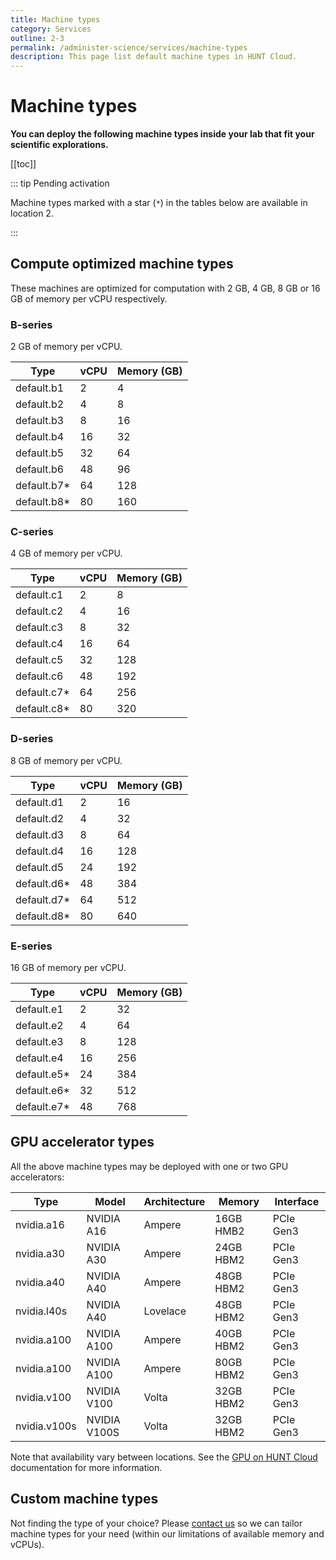 ```yaml
---
title: Machine types
category: Services
outline: 2-3
permalink: /administer-science/services/machine-types
description: This page list default machine types in HUNT Cloud.
---
```


# Machine types

**You can deploy the following machine types inside your lab that fit your scientific explorations.**

[[toc]]

::: tip Pending activation

Machine types marked with a star (`*`) in the tables below are available in location 2.

:::

## Compute optimized machine types

These machines are optimized for computation with 2 GB, 4 GB, 8 GB or 16 GB of memory per vCPU respectively.

### B-series

2 GB of memory per vCPU.

| **Type**    | **vCPU** | **Memory (GB)** |
| ----------- | -------- | --------------- |
| default.b1  | 2        | 4               |
| default.b2  | 4        | 8               |
| default.b3  | 8        | 16              |
| default.b4  | 16       | 32              |
| default.b5  | 32       | 64              |
| default.b6  | 48       | 96              |
| default.b7* | 64       | 128             |
| default.b8* | 80       | 160             |

### C-series

4 GB of memory per vCPU.

| **Type**    | **vCPU** | **Memory (GB)** |
| ----------  | -------- | --------------- |
| default.c1  | 2        | 8               |
| default.c2  | 4        | 16              |
| default.c3  | 8        | 32              |
| default.c4  | 16       | 64              |
| default.c5  | 32       | 128             |
| default.c6  | 48       | 192             |
| default.c7* | 64       | 256             |
| default.c8* | 80       | 320             |


### D-series

8 GB of memory per vCPU.

| **Type**    | **vCPU** | **Memory (GB)** |
| ----------- | -------- | --------------- |
| default.d1  | 2        | 16              |
| default.d2  | 4        | 32              |
| default.d3  | 8        | 64              |
| default.d4  | 16       | 128             |
| default.d5  | 24       | 192             |
| default.d6* | 48       | 384             |
| default.d7* | 64       | 512             |
| default.d8* | 80       | 640             |


### E-series

16 GB of memory per vCPU.

| **Type**    | **vCPU** | **Memory (GB)** |
| ----------- | -------- | --------------- |
| default.e1  | 2        | 32              |
| default.e2  | 4        | 64              |
| default.e3  | 8        | 128             |
| default.e4  | 16       | 256             |
| default.e5* | 24       | 384             |
| default.e6* | 32       | 512             |
| default.e7* | 48       | 768             |

## GPU accelerator types

All the above machine types may be deployed with one or two GPU accelerators:

| **Type** | **Model** | **Architecture** | **Memory** | **Interface** |
| -----------  | -----------   | ------------ | --------- | ---------- |
| nvidia.a16   | NVIDIA A16    | Ampere       | 16GB HMB2 | PCIe Gen3  |
| nvidia.a30   | NVIDIA  A30   | Ampere       | 24GB HBM2 | PCIe Gen3  |
| nvidia.a40   | NVIDIA  A40   | Ampere       | 48GB HBM2 | PCIe Gen3  |
| nvidia.l40s  | NVIDIA  A40   | Lovelace     | 48GB HBM2 | PCIe Gen3  |
| nvidia.a100  | NVIDIA  A100  | Ampere       | 40GB HBM2 | PCIe Gen3  |
| nvidia.a100  | NVIDIA  A100  | Ampere       | 80GB HBM2 | PCIe Gen3  |
| nvidia.v100  | NVIDIA  V100  | Volta        | 32GB HBM2 | PCIe Gen3  |
| nvidia.v100s | NVIDIA  V100S | Volta        | 32GB HBM2 | PCIe Gen3  |

Note that availability vary between locations. See the [GPU on HUNT Cloud](/do-science/tools/technical/gpu/) documentation for more information.

## Custom machine types

Not finding the type of your choice? Please [contact us](/contact) so we can tailor machine types for your need (within our limitations of available memory and vCPUs).
